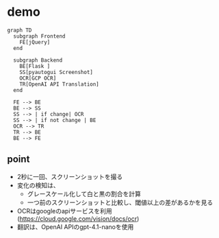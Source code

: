 # demo

```mermaid
graph TD
  subgraph Frontend
    FE[jQuery]
  end

  subgraph Backend
    BE[Flask ]
    SS[pyautogui Screenshot]
    OCR[GCP OCR]
    TR[OpenAI API Translation]
  end

  FE --> BE
  BE --> SS
  SS --> | if change| OCR
  SS --> | if not change | BE
  OCR --> TR
  TR --> BE
  BE --> FE

```

## point
- 2秒に一回、スクリーンショットを撮る
- 変化の検知は、
  - グレースケール化して白と黒の割合を計算
  - 一つ前のスクリーンショットと比較し、閾値以上の差があるかを見る
- OCRはgoogleのapiサービスを利用 (https://cloud.google.com/vision/docs/ocr)
- 翻訳は、OpenAI APIのgpt-4.1-nanoを使用
